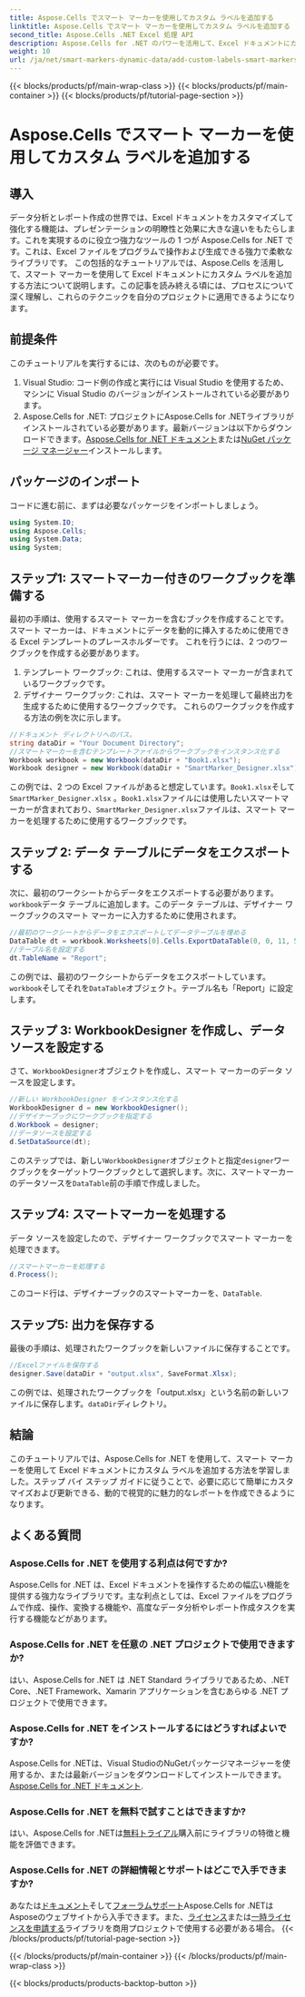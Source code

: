 ```yaml
---
title: Aspose.Cells でスマート マーカーを使用してカスタム ラベルを追加する
linktitle: Aspose.Cells でスマート マーカーを使用してカスタム ラベルを追加する
second_title: Aspose.Cells .NET Excel 処理 API
description: Aspose.Cells for .NET のパワーを活用して、Excel ドキュメントにカスタム ラベルとスマート マーカーを追加します。このステップ バイ ステップのチュートリアルに従って、動的で視覚的に魅力的なレポートを作成します。
weight: 10
url: /ja/net/smart-markers-dynamic-data/add-custom-labels-smart-markers/
---
```


{{< blocks/products/pf/main-wrap-class >}}
{{< blocks/products/pf/main-container >}}
{{< blocks/products/pf/tutorial-page-section >}}

# Aspose.Cells でスマート マーカーを使用してカスタム ラベルを追加する

## 導入
データ分析とレポート作成の世界では、Excel ドキュメントをカスタマイズして強化する機能は、プレゼンテーションの明瞭性と効果に大きな違いをもたらします。これを実現するのに役立つ強力なツールの 1 つが Aspose.Cells for .NET です。これは、Excel ファイルをプログラムで操作および生成できる強力で柔軟なライブラリです。
この包括的なチュートリアルでは、Aspose.Cells を活用して、スマート マーカーを使用して Excel ドキュメントにカスタム ラベルを追加する方法について説明します。この記事を読み終える頃には、プロセスについて深く理解し、これらのテクニックを自分のプロジェクトに適用できるようになります。
## 前提条件
このチュートリアルを実行するには、次のものが必要です。
1. Visual Studio: コード例の作成と実行には Visual Studio を使用するため、マシンに Visual Studio のバージョンがインストールされている必要があります。
2.  Aspose.Cells for .NET: プロジェクトにAspose.Cells for .NETライブラリがインストールされている必要があります。最新バージョンは以下からダウンロードできます。[Aspose.Cells for .NET ドキュメント](https://reference.aspose.com/cells/net/)または[NuGet パッケージ マネージャー](https://www.nuget.org/packages/Aspose.Cells/)インストールします。
## パッケージのインポート
コードに進む前に、まずは必要なパッケージをインポートしましょう。
```csharp
using System.IO;
using Aspose.Cells;
using System.Data;
using System;
```
## ステップ1: スマートマーカー付きのワークブックを準備する
最初の手順は、使用するスマート マーカーを含むブックを作成することです。スマート マーカーは、ドキュメントにデータを動的に挿入するために使用できる Excel テンプレートのプレースホルダーです。
これを行うには、2 つのワークブックを作成する必要があります。
1. テンプレート ワークブック: これは、使用するスマート マーカーが含まれているワークブックです。
2. デザイナー ワークブック: これは、スマート マーカーを処理して最終出力を生成するために使用するワークブックです。
これらのワークブックを作成する方法の例を次に示します。
```csharp
//ドキュメント ディレクトリへのパス。
string dataDir = "Your Document Directory";
//スマートマーカーを含むテンプレートファイルからワークブックをインスタンス化する
Workbook workbook = new Workbook(dataDir + "Book1.xlsx");
Workbook designer = new Workbook(dataDir + "SmartMarker_Designer.xlsx");
```
この例では、2 つの Excel ファイルがあると想定しています。`Book1.xlsx`そして`SmartMarker_Designer.xlsx` 。`Book1.xlsx`ファイルには使用したいスマートマーカーが含まれており、`SmartMarker_Designer.xlsx`ファイルは、スマート マーカーを処理するために使用するワークブックです。
## ステップ 2: データ テーブルにデータをエクスポートする
次に、最初のワークシートからデータをエクスポートする必要があります。`workbook`データ テーブルに追加します。このデータ テーブルは、デザイナー ワークブックのスマート マーカーに入力するために使用されます。
```csharp
//最初のワークシートからデータをエクスポートしてデータテーブルを埋める
DataTable dt = workbook.Worksheets[0].Cells.ExportDataTable(0, 0, 11, 5, true);
//テーブル名を設定する
dt.TableName = "Report";
```
この例では、最初のワークシートからデータをエクスポートしています。`workbook`そしてそれを`DataTable`オブジェクト。テーブル名も「Report」に設定します。
## ステップ 3: WorkbookDesigner を作成し、データ ソースを設定する
さて、`WorkbookDesigner`オブジェクトを作成し、スマート マーカーのデータ ソースを設定します。
```csharp
//新しい WorkbookDesigner をインスタンス化する
WorkbookDesigner d = new WorkbookDesigner();
//デザイナーブックにワークブックを指定する
d.Workbook = designer;
//データソースを設定する
d.SetDataSource(dt);
```
このステップでは、新しい`WorkbookDesigner`オブジェクトと指定`designer`ワークブックをターゲットワークブックとして選択します。次に、スマートマーカーのデータソースを`DataTable`前の手順で作成しました。
## ステップ4: スマートマーカーを処理する
データ ソースを設定したので、デザイナー ワークブックでスマート マーカーを処理できます。
```csharp
//スマートマーカーを処理する
d.Process();
```
このコード行は、デザイナーブックのスマートマーカーを、`DataTable`.
## ステップ5: 出力を保存する
最後の手順は、処理されたワークブックを新しいファイルに保存することです。
```csharp
//Excelファイルを保存する
designer.Save(dataDir + "output.xlsx", SaveFormat.Xlsx);
```
この例では、処理されたワークブックを「output.xlsx」という名前の新しいファイルに保存します。`dataDir`ディレクトリ。
## 結論
このチュートリアルでは、Aspose.Cells for .NET を使用して、スマート マーカーを使用して Excel ドキュメントにカスタム ラベルを追加する方法を学習しました。ステップ バイ ステップ ガイドに従うことで、必要に応じて簡単にカスタマイズおよび更新できる、動的で視覚的に魅力的なレポートを作成できるようになります。
## よくある質問
### Aspose.Cells for .NET を使用する利点は何ですか?
Aspose.Cells for .NET は、Excel ドキュメントを操作するための幅広い機能を提供する強力なライブラリです。主な利点としては、Excel ファイルをプログラムで作成、操作、変換する機能や、高度なデータ分析やレポート作成タスクを実行する機能などがあります。
### Aspose.Cells for .NET を任意の .NET プロジェクトで使用できますか?
はい、Aspose.Cells for .NET は .NET Standard ライブラリであるため、.NET Core、.NET Framework、Xamarin アプリケーションを含むあらゆる .NET プロジェクトで使用できます。
### Aspose.Cells for .NET をインストールするにはどうすればよいですか?
 Aspose.Cells for .NETは、Visual StudioのNuGetパッケージマネージャーを使用するか、または最新バージョンをダウンロードしてインストールできます。[Aspose.Cells for .NET ドキュメント](https://reference.aspose.com/cells/net/).
### Aspose.Cells for .NET を無料で試すことはできますか?
はい、Aspose.Cells for .NETは[無料トライアル](https://releases.aspose.com/)購入前にライブラリの特徴と機能を評価できます。
### Aspose.Cells for .NET の詳細情報とサポートはどこで入手できますか?
あなたは[ドキュメント](https://reference.aspose.com/cells/net/)そして[フォーラムサポート](https://forum.aspose.com/c/cells/9)Aspose.Cells for .NETはAsposeのウェブサイトから入手できます。また、[ライセンス](https://purchase.aspose.com/buy)または[一時ライセンスを申請する](https://purchase.aspose.com/temporary-license/)ライブラリを商用プロジェクトで使用する必要がある場合。
{{< /blocks/products/pf/tutorial-page-section >}}

{{< /blocks/products/pf/main-container >}}
{{< /blocks/products/pf/main-wrap-class >}}

{{< blocks/products/products-backtop-button >}}
